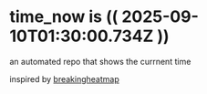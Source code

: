# time_now is (( 2025-09-10T01:30:00.734Z ))

an automated repo that shows the currnent time

inspired by [breakingheatmap](https://github.com/breakingheatmap/breakingheatmap)